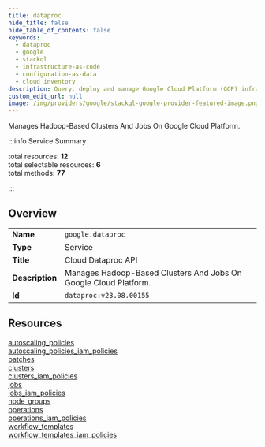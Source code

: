 ```yaml
---
title: dataproc
hide_title: false
hide_table_of_contents: false
keywords:
  - dataproc
  - google
  - stackql
  - infrastructure-as-code
  - configuration-as-data
  - cloud inventory
description: Query, deploy and manage Google Cloud Platform (GCP) infrastructure and resources using SQL
custom_edit_url: null
image: /img/providers/google/stackql-google-provider-featured-image.png
---
```

Manages Hadoop-Based Clusters And Jobs On Google Cloud Platform.  
    
:::info Service Summary

<div class="row">
<div class="providerDocColumn">
<span>total resources:&nbsp;<b>12</b></span><br />
<span>total selectable resources:&nbsp;<b>6</b></span><br />
<span>total methods:&nbsp;<b>77</b></span><br />
</div>
</div>

:::

## Overview
<table><tbody>
<tr><td><b>Name</b></td><td><code>google.dataproc</code></td></tr>
<tr><td><b>Type</b></td><td>Service</td></tr>
<tr><td><b>Title</b></td><td>Cloud Dataproc API</td></tr>
<tr><td><b>Description</b></td><td>Manages Hadoop-Based Clusters And Jobs On Google Cloud Platform.</td></tr>
<tr><td><b>Id</b></td><td><code>dataproc:v23.08.00155</code></td></tr>
</tbody></table>

## Resources
<div class="row">
<div class="providerDocColumn">
<a href="/providers/google/dataproc/autoscaling_policies/">autoscaling_policies</a><br />
<a href="/providers/google/dataproc/autoscaling_policies_iam_policies/">autoscaling_policies_iam_policies</a><br />
<a href="/providers/google/dataproc/batches/">batches</a><br />
<a href="/providers/google/dataproc/clusters/">clusters</a><br />
<a href="/providers/google/dataproc/clusters_iam_policies/">clusters_iam_policies</a><br />
<a href="/providers/google/dataproc/jobs/">jobs</a><br />
</div>
<div class="providerDocColumn">
<a href="/providers/google/dataproc/jobs_iam_policies/">jobs_iam_policies</a><br />
<a href="/providers/google/dataproc/node_groups/">node_groups</a><br />
<a href="/providers/google/dataproc/operations/">operations</a><br />
<a href="/providers/google/dataproc/operations_iam_policies/">operations_iam_policies</a><br />
<a href="/providers/google/dataproc/workflow_templates/">workflow_templates</a><br />
<a href="/providers/google/dataproc/workflow_templates_iam_policies/">workflow_templates_iam_policies</a><br />
</div>
</div>
